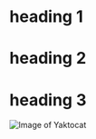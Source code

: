 # heading 1
# heading 2
# heading 3


![Image of Yaktocat](https://octodex.github.com/images/yaktocat.png)
